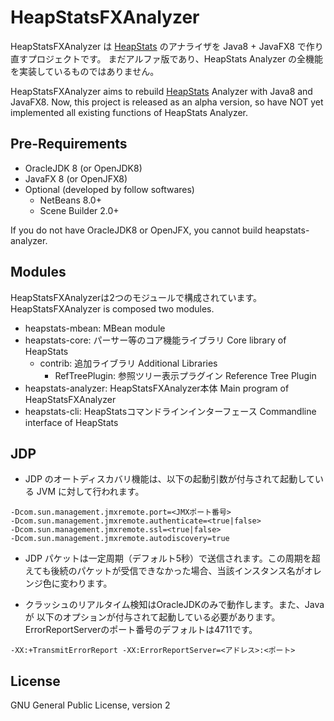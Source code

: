 HeapStatsFXAnalyzer
===================
HeapStatsFXAnalyzer は [HeapStats](http://icedtea.classpath.org/wiki/HeapStats/jp)
のアナライザを Java8 + JavaFX8 で作り直すプロジェクトです。
まだアルファ版であり、HeapStats Analyzer の全機能を実装しているものではありません。

HeapStatsFXAnalyzer aims to rebuild [HeapStats](http://icedtea.classpath.org/wiki/HeapStats)
Analyzer with Java8 and JavaFX8. Now, this project is released as an alpha version, so have
NOT yet implemented all existing functions of HeapStats Analyzer.


## Pre-Requirements ##

* OracleJDK 8 (or OpenJDK8)
* JavaFX 8 (or OpenJFX8)
* Optional (developed by follow softwares)
  * NetBeans 8.0+
  * Scene Builder 2.0+

If you do not have OracleJDK8 or OpenJFX, you cannot build heapstats-analyzer.

## Modules ##
HeapStatsFXAnalyzerは2つのモジュールで構成されています。
HeapStatsFXAnalyzer is composed two modules.

* heapstats-mbean: MBean module
* heapstats-core: パーサー等のコア機能ライブラリ Core library of HeapStats
  * contrib: 追加ライブラリ Additional Libraries
    * RefTreePlugin: 参照ツリー表示プラグイン Reference Tree Plugin
* heapstats-analyzer: HeapStatsFXAnalyzer本体 Main program of HeapStatsFXAnalyzer
* heapstats-cli: HeapStatsコマンドラインインターフェース Commandline interface of HeapStats

## JDP ##
* JDP のオートディスカバリ機能は、以下の起動引数が付与されて起動している JVM に対して行われます。
```
-Dcom.sun.management.jmxremote.port=<JMXポート番号>
-Dcom.sun.management.jmxremote.authenticate=<true|false>
-Dcom.sun.management.jmxremote.ssl=<true|false>
-Dcom.sun.management.jmxremote.autodiscovery=true
```
* JDP パケットは一定周期（デフォルト5秒）で送信されます。この周期を超えても後続のパケットが受信できなかった場合、当該インスタンス名がオレンジ色に変わります。

* クラッシュのリアルタイム検知はOracleJDKのみで動作します。また、Java が 以下のオプションが付与されて起動している必要があります。  
ErrorReportServerのポート番号のデフォルトは4711です。
```
-XX:+TransmitErrorReport -XX:ErrorReportServer=<アドレス>:<ポート>
```
## License ##

 GNU General Public License, version 2  

